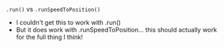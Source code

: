 `.run()` vs `.runSpeedToPosition()`
- I couldn't get this to work with .run()
- But it does work with .runSpeedToPosition... this should actually work for the full thing I think! 